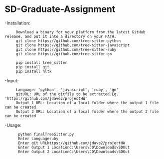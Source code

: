 # SD-Graduate-Assignment
  -Installation:
  
         Download a binary for your platform from the latest GitHub release, and put it into a directory on your PATH.
         git clone https://github.com/tree-sitter-python
         git clone https://github.com/tree-sitter-javascript
         git clone https://github.com/tree-sitter-ruby
         git clone https://github.com/tree-sitter-go
         
         pip install tree_sitter
         pip install git
         pip install nltk
         
  -Input:
  
         Language: 'python', 'javascript', 'ruby', 'go'
         gitURL: URL of the gitfile to be extracted.Eg. 'https://github.com/jdave2/projectHW'
         Output 1 URL: Location of a local folder where the output 1 file can be created
         Output 2 URL: Location of a local folder where the output 2 file can be created

         
  -Usage: 
  
          python finalTreeSitter.py
          Enter Languageruby
          Enter git URLhttps://github.com/jdave2/projectHW
          Enter Output 1 LocationC:\Users\JD\Downloads\SDOut
          Enter Output 2 LocationC:\Users\JD\Downloads\SDOut
